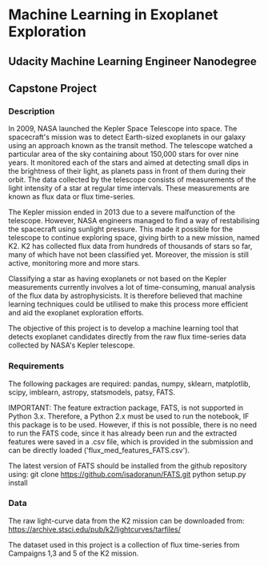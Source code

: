 # Machine Learning in Exoplanet Exploration
## Udacity Machine Learning Engineer Nanodegree
## Capstone Project

### Description

In 2009, NASA launched the Kepler Space Telescope into space. The spacecraft's mission was to detect Earth-sized exoplanets in our galaxy using an approach known as the transit method. The telescope watched a particular area of the sky containing about 150,000 stars for over nine years. It monitored each of the stars and aimed at detecting small dips in the brightness of their light, as planets pass in front of them during their orbit. The data collected by the telescope consists of measurements of the light intensity of a star at regular time intervals. These measurements are known as flux data or flux time-series.

The Kepler mission ended in 2013 due to a severe malfunction of the telescope. However, NASA engineers managed to find a way of restabilising the spacecraft using sunlight pressure. This made it possible for the telescope to continue exploring space, giving birth to a new mission, named K2. K2 has collected flux data from hundreds of thousands of stars so far, many of which have not been classified yet. Moreover, the mission is still active, monitoring more and more stars.

Classifying a star as having exoplanets or not based on the Kepler measurements currently involves a lot of time-consuming, manual analysis of the flux data by astrophysicists. It is therefore believed that machine learning techniques could be utilised to make this process more efficient and aid the exoplanet exploration efforts.

The objective of this project is to develop a machine learning tool that detects exoplanet candidates directly from the raw flux time-series data collected by NASA's Kepler telescope.

### Requirements
The following packages are required: pandas, numpy, sklearn, matplotlib, scipy, imblearn, astropy, statsmodels, patsy, FATS.

IMPORTANT: The feature extraction package, FATS, is not supported in Python 3.x. Therefore, a Python 2.x must be used to run the notebook, IF this package is to be used. 
However, if this is not possible, there is no need to run the FATS code, since it has already been run and the extracted features were saved in a .csv file, which is provided in the submission and can be directly loaded ('flux_med_features_FATS.csv'). 

The latest version of FATS should be installed from the github repository using:
git clone https://github.com/isadoranun/FATS.git
python setup.py install

### Data
The raw light-curve data from the K2 mission can be downloaded from:
https://archive.stsci.edu/pub/k2/lightcurves/tarfiles/

The dataset used in this project is a collection of flux time-series from Campaigns 1,3 and 5 of the K2 mission.
